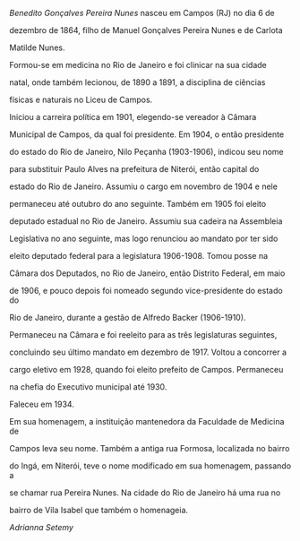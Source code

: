 

*Benedito Gonçalves Pereira Nunes* nasceu em Campos (RJ) no dia 6 de

dezembro de 1864, filho de Manuel Gonçalves Pereira Nunes e de Carlota

Matilde Nunes.



Formou-se em medicina no Rio de Janeiro e foi clinicar na sua cidade

natal, onde também lecionou, de 1890 a 1891, a disciplina de ciências

físicas e naturais no Liceu de Campos.



Iniciou a carreira política em 1901, elegendo-se vereador à Câmara

Municipal de Campos, da qual foi presidente. Em 1904, o então presidente

do estado do Rio de Janeiro, Nilo Peçanha (1903-1906), indicou seu nome

para substituir Paulo Alves na prefeitura de Niterói, então capital do

estado do Rio de Janeiro. Assumiu o cargo em novembro de 1904 e nele

permaneceu até outubro do ano seguinte. Também em 1905 foi eleito

deputado estadual no Rio de Janeiro. Assumiu sua cadeira na Assembleia

Legislativa no ano seguinte, mas logo renunciou ao mandato por ter sido

eleito deputado federal para a legislatura 1906-1908. Tomou posse na

Câmara dos Deputados, no Rio de Janeiro, então Distrito Federal, em maio

de 1906, e pouco depois foi nomeado segundo vice-presidente do estado do

Rio de Janeiro, durante a gestão de Alfredo Backer (1906-1910).

Permaneceu na Câmara e foi reeleito para as três legislaturas seguintes,

concluindo seu último mandato em dezembro de 1917. Voltou a concorrer a

cargo eletivo em 1928, quando foi eleito prefeito de Campos. Permaneceu

na chefia do Executivo municipal até 1930.



Faleceu em 1934.



Em sua homenagem, a instituição mantenedora da Faculdade de Medicina de

Campos leva seu nome. Também a antiga rua Formosa, localizada no bairro

do Ingá, em Niterói, teve o nome modificado em sua homenagem, passando a

se chamar rua Pereira Nunes. Na cidade do Rio de Janeiro há uma rua no

bairro de Vila Isabel que também o homenageia.



*Adrianna Setemy*



